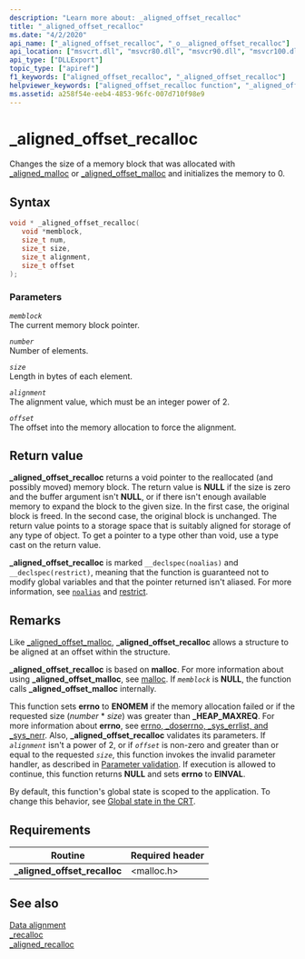 ```yaml
---
description: "Learn more about: _aligned_offset_recalloc"
title: "_aligned_offset_recalloc"
ms.date: "4/2/2020"
api_name: ["_aligned_offset_recalloc", "_o__aligned_offset_recalloc"]
api_location: ["msvcrt.dll", "msvcr80.dll", "msvcr90.dll", "msvcr100.dll", "msvcr100_clr0400.dll", "msvcr110.dll", "msvcr110_clr0400.dll", "msvcr120.dll", "msvcr120_clr0400.dll", "ucrtbase.dll", "api-ms-win-crt-heap-l1-1-0.dll", "api-ms-win-crt-private-l1-1-0.dll"]
api_type: ["DLLExport"]
topic_type: ["apiref"]
f1_keywords: ["aligned_offset_recalloc", "_aligned_offset_recalloc"]
helpviewer_keywords: ["aligned_offset_recalloc function", "_aligned_offset_recalloc function"]
ms.assetid: a258f54e-eeb4-4853-96fc-007d710f98e9
---
```

# _aligned_offset_recalloc

Changes the size of a memory block that was allocated with [_aligned_malloc](aligned-malloc.md) or [_aligned_offset_malloc](aligned-offset-malloc.md) and initializes the memory to 0.

## Syntax

```C
void * _aligned_offset_recalloc(
   void *memblock,
   size_t num,
   size_t size,
   size_t alignment,
   size_t offset
);
```

### Parameters

*`memblock`*<br/>
The current memory block pointer.

*`number`*<br/>
Number of elements.

*`size`*<br/>
Length in bytes of each element.

*`alignment`*<br/>
The alignment value, which must be an integer power of 2.

*`offset`*<br/>
The offset into the memory allocation to force the alignment.

## Return value

**_aligned_offset_recalloc** returns a void pointer to the reallocated (and possibly moved) memory block. The return value is **NULL** if the size is zero and the buffer argument isn't **NULL**, or if there isn't enough available memory to expand the block to the given size. In the first case, the original block is freed. In the second case, the original block is unchanged. The return value points to a storage space that is suitably aligned for storage of any type of object. To get a pointer to a type other than void, use a type cast on the return value.

**_aligned_offset_recalloc** is marked `__declspec(noalias)` and `__declspec(restrict)`, meaning that the function is guaranteed not to modify global variables and that the pointer returned isn't aliased. For more information, see [`noalias`](../../cpp/noalias.md) and [restrict](../../cpp/restrict.md).

## Remarks

Like [_aligned_offset_malloc](aligned-offset-malloc.md), **_aligned_offset_recalloc** allows a structure to be aligned at an offset within the structure.

**_aligned_offset_recalloc** is based on **malloc**. For more information about using **_aligned_offset_malloc**, see [malloc](malloc.md). If *`memblock`* is **NULL**, the function calls **_aligned_offset_malloc** internally.

This function sets **errno** to **ENOMEM** if the memory allocation failed or if the requested size (*number* * *size*) was greater than **_HEAP_MAXREQ**. For more information about **errno**, see [errno, _doserrno, _sys_errlist, and _sys_nerr](../errno-doserrno-sys-errlist-and-sys-nerr.md). Also, **_aligned_offset_recalloc** validates its parameters. If *`alignment`* isn't a power of 2, or if *`offset`* is non-zero and greater than or equal to the requested *`size`*, this function invokes the invalid parameter handler, as described in [Parameter validation](../parameter-validation.md). If execution is allowed to continue, this function returns **NULL** and sets **errno** to **EINVAL**.

By default, this function's global state is scoped to the application. To change this behavior, see [Global state in the CRT](../global-state.md).

## Requirements

|Routine|Required header|
|-------------|---------------------|
|**_aligned_offset_recalloc**|\<malloc.h>|

## See also

[Data alignment](../data-alignment.md)\
[_recalloc](recalloc.md)\
[_aligned_recalloc](aligned-recalloc.md)
